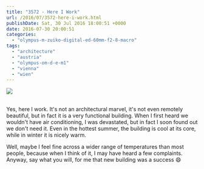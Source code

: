 ```yaml
---
title: "3572 - Here I Work"
url: /2016/07/3572-here-i-work.html
publishDate: Sat, 30 Jul 2016 18:00:51 +0000
date: 2016-07-30 20:00:51
categories: 
  - "olympus-m-zuiko-digital-ed-60mm-f2-8-macro"
tags: 
  - "architecture"
  - "austria"
  - "olympus-om-d-e-m1"
  - "vienna"
  - "wien"
---
```

<div class="container">
<div class="center"><a target="_blank" href="https://d25zfm9zpd7gm5.cloudfront.net/1200x1200/2016/20160405_063839_lr.jpg"><img class="webfeedsFeaturedVisual" src="https://d25zfm9zpd7gm5.cloudfront.net/0600x0600/2016/20160405_063839_lr.jpg" /></a></div>
</div>
<br />

Yes, here I work. It's not an architectural marvel, it's not even remotely beautiful, but in fact it is a very functional building. When I first heard we wouldn't have air conditioning, I was devastated, but in fact I soon found out we don't need it. Even in the hottest summer, the building is cool at its core, while in winter it is nicely warm. 

Well, maybe I feel fine across a wider range of temperatures than most people, because when I think of it, I may have heard a few complaints. Anyway, say what you will, for me that new building was a success 😄

